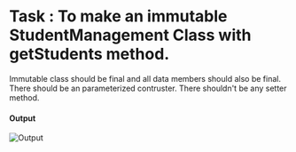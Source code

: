 # Task  : To make an immutable StudentManagement Class with getStudents method.
Immutable class should be final and all data members should also be final.
There should be an parameterized contruster.
There shouldn't be any setter method.

#### Output
![Output](https://i.imgur.com/azT8q30.png)
